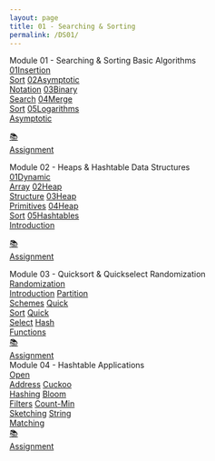 ```yaml
---
layout: page
title: 01 - Searching & Sorting
permalink: /DS01/
---
```


<div class="row"><div class="btn text" markdown="1">
<div class="btn name">Module 01 - Searching & Sorting Basic Algorithms</div>
<div class="row" style="grid-template-columns: 1fr 1fr 1fr 1fr 1fr;">
  <a href="/01-MSDS/DS01/M101/" class="btn box1"><span class="btn box11">01</span>Insertion <br>Sort</a>
  <a href="/01-MSDS/DS01/M102/" class="btn box1"><span class="btn box11">02</span>Asymptotic<br>Notation</a>
  <a href="/01-MSDS/DS01/M103/" class="btn box1"><span class="btn box11">03</span>Binary    <br>Search</a>
  <a href="/01-MSDS/DS01/M104/" class="btn box1"><span class="btn box11">04</span>Merge     <br>Sort</a>
  <a href="/01-MSDS/DS01/M105/" class="btn box1"><span class="btn box11">05</span>Logarithms<br>Asymptotic</a>

  <a href="//" class="btn box2">📚<br>Assignment</a>
</div></div></div>

<div class="row"><div class="btn text" markdown="1">
<div class="btn name">Module 02 - Heaps & Hashtable Data Structures</div>
<div class="row" style="grid-template-columns: 1fr 1fr 1fr 1fr 1fr;">
  <a href="/01-MSDS/DS01/M201/" class="btn box1"><span class="btn box11">01</span>Dynamic   <br>Array</a>
  <a href="/01-MSDS/DS01/M202/" class="btn box1"><span class="btn box11">02</span>Heap      <br>Structure</a>
  <a href="/01-MSDS/DS01/M203/" class="btn box1"><span class="btn box11">03</span>Heap      <br>Primitives</a>
  <a href="/01-MSDS/DS01/M204/" class="btn box1"><span class="btn box11">04</span>Heap      <br>Sort</a>
  <a href="/01-MSDS/DS01/M205/" class="btn box1"><span class="btn box11">05</span>Hashtables<br>Introduction</a>

  <a href="//" class="btn box2">📚<br>Assignment</a>
</div></div></div>

<div class="row"><div class="btn text" markdown="1">
<div class="btn name">Module 03 - Quicksort & Quickselect Randomization</div>
<div class="row" style="grid-template-columns: 1fr 1fr 1fr 1fr 1fr;">
  <a href="/01-MSDS/DS01/M301/" class="btn box2">Randomization <br>Introduction</a>
  <a href="/01-MSDS/DS01/M302/" class="btn box2">Partition     <br>Schemes</a>
  <a href="/01-MSDS/DS01/M303/" class="btn box2">Quick         <br>Sort</a>
  <a href="/01-MSDS/DS01/M304/" class="btn box2">Quick         <br>Select</a>
  <a href="/01-MSDS/DS01/M305/" class="btn box2">Hash          <br>Functions</a>
  <br>
  <a href="//" class="btn box2">📚<br>Assignment</a>
</div></div></div>

<div class="row"><div class="btn text" markdown="1">
<div class="btn name">Module 04 - Hashtable Applications</div>
<div class="row" style="grid-template-columns: 1fr 1fr 1fr 1fr 1fr;">
  <a href="/01-MSDS/DS01/M401/" class="btn box2">Open     <br>Address</a>
  <a href="/01-MSDS/DS01/M402/" class="btn box2">Cuckoo   <br>Hashing</a>
  <a href="/01-MSDS/DS01/M403/" class="btn box2">Bloom    <br>Filters</a>
  <a href="/01-MSDS/DS01/M404/" class="btn box2">Count-Min<br>Sketching</a>
  <a href="/01-MSDS/DS01/M405/" class="btn box2">String   <br>Matching</a>
  <br>
  <a href="//" class="btn box2">📚<br>Assignment</a>
</div></div></div>
